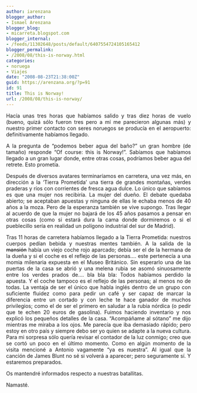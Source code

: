 ```yaml
---
author: iarenzana
blogger_author:
- Ismael Arenzana
blogger_blog:
- micarreta.blogspot.com
blogger_internal:
- /feeds/11302648/posts/default/6407554724105165412
blogger_permalink:
- /2008/08/this-is-norway.html
categories:
- noruega
- Viajes
date: "2008-08-23T21:38:00Z"
guid: https://arenzana.org/?p=91
id: 91
title: This is Norway!
url: /2008/08/this-is-norway/
---
```

<p style="text-align: justify;">
  Hacía unas tres horas que habíamos salido y tras diez horas de vuelo (bueno, quizá sólo fueron tres pero a mí me parecieron algunas más) y nuestro primer contacto con seres noruegos se producía en el aeropuerto: definitivamente habíamos llegado.
</p>

<p style="text-align: justify;">
  A la pregunta de &#8220;podemos beber agua del baño?&#8221; un gran hombre (de tamaño) responde &#8220;Of course: this is Norway!&#8221;. Sabíamos que habíamos llegado a un gran lugar donde, entre otras cosas, podríamos beber agua del retrete. Esto prometía.
</p>

<p style="text-align: justify;">
  Después de diversos avatares terminaríamos en carretera, una vez más, en dirección a la &#8216;Tierra Prometida&#8217; una tierra de grandes montañas, verdes praderas y ríos con corrientes de fresca agua dulce. Lo único que sabíamos es que una mujer nos recibiría. La mujer del dueño. El debate quedaba abierto; se aceptaban apuestas y ninguna de ellas le echaba menos de 40 años a la moza. Pero de la esperanza también se vive supongo. Tras llegar al acuerdo de que la mujer no bajará de los 45 años pasamos a pensar en otras cosas (como si estará dura la cama donde dormiremos o si el pueblecillo sería en realidad un polígono industrial del sur de Madrid).
</p>

<p style="text-align: justify;">
  Tras 11 horas de carretera habíamos llegado a la Tierra Prometida: nuestros cuerpos pedían bebida y nuestras mentes también. A la salida de la <span style="text-decoration: line-through;">mansión</span> había un viejo coche rojo aparcado; debía ser el de la hermana de la dueña y si el coche es el reflejo de las personas&#8230;. este pertenecía a una momia milenaria expuesta en el Museo Británico. Sin esperarlo una de las puertas de la casa se abrió y una melena rubia se asomó sinuosamente entre los verdes prados de&#8230;. bla bla bla: Todos habíamos perdido la apuesta. Y el coche tampoco es el reflejo de las personas; al menos no de todas. La ventaja de ser el único que habla inglés dentro de un grupo con suficiente fluidez como para pedir un café y ser capaz de marcar la diferencia entre un cortado y con leche te hace ganador de muchos privilegios; como el de ser el primero en saludar a la rubia nórdica (o pedir que te echen 20 euros de gasolina). Fuimos haciendo inventario y nos explicó los pequeños detalles de la casa. &#8220;Acompáñame al sótano&#8221; me dijo mientras me miraba a los ojos. Me parecía que iba demasiado rápido; pero estoy en otro país y siempre debo ser yo quien se adapte a la nueva cultura. Para mi sorpresa sólo quería revisar el contador de la luz conmigo; creo que se cortó un poco en el último momento. Como en algún momento de la visita mencioné a Antonio vagamente &#8220;ya es nuestra&#8221;. Al igual que la canción de James Blunt no sé si volverá a aparecer; pero seguramente sí. Y estaremos preparados.
</p>

<p style="text-align: justify;">
  Os mantendré informados respecto a nuestras batallitas.
</p>

<p style="text-align: justify;">
  Namasté.
</p>
